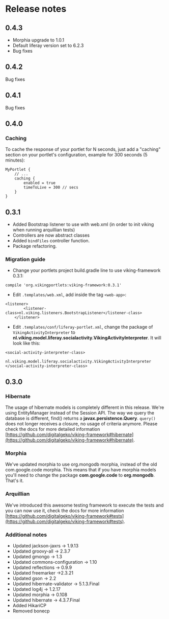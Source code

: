# Release notes

## 0.4.3

* Morphia upgrade to 1.0.1
* Default liferay version set to 6.2.3
* Bug fixes

## 0.4.2

Bug fixes

## 0.4.1

Bug fixes

## 0.4.0

### Caching
To cache the response of your portlet for N seconds, just add a "caching" section on your portlet's configuration, example for 300 seconds (5 minutes):

```
MyPortlet {
	// ...
	caching {
		enabled = true
		timeToLive = 300 // secs
	}
}
``` 


## 0.3.1

* Added Bootstrap listener to use with web.xml (in order to init viking when running arquillian tests)
* Controllers are now abstract classes
* Added `bindFiles` controller function.
* Package refactoring.

### Migration guide
* Change your portlets project build.gradle line to use viking-framework 0.3.1:
```
compile 'org.vikingportlets:viking-framework:0.3.1'
```

* Edit `.templates/web.xml`, add inside the tag `<web-app>`:
```
<listener>
		<listener-class>nl.viking.listeners.BootstrapListener</listener-class>
	</listener>
```
* Edit `.templates/conf/liferay-portlet.xml`, change the package of `VikingActivityInterpreter` to **nl.viking.model.liferay.socialactivity.VikingActivityInterpreter**. It will look like this:
```
<social-activity-interpreter-class>
                nl.viking.model.liferay.socialactivity.VikingActivityInterpreter
</social-activity-interpreter-class>
```


## 0.3.0

### Hibernate
The usage of hibernate models is completely different in this release. We're using EntityManager instead of the Session API. The way we query the database is different, find() returns a **javax.persistence.Query**. `query()` does not longer receives a closure, no usage of criteria anymore. Please check the docs for more  detailed information [https://github.com/digitalgeko/viking-framework#hibernate](https://github.com/digitalgeko/viking-framework#hibernate).

### Morphia
We've updated morphia to use org.mongodb morphia, instead of the old com.google.code morphia. This means that if you have morphia models you'll need to change the package **com.google.code** to **org.mongodb**. That's it.

### Arquillian
We've introduced this awesome testing framework to execute the tests and you can now use it, check the docs for more information [https://github.com/digitalgeko/viking-framework#tests](https://github.com/digitalgeko/viking-framework#tests).

### Additional notes
* Updated jackson-jaxrs -> 1.9.13
* Updated groovy-all -> 2.3.7
* Updated gmongo -> 1.3
* Updated commons-configuration -> 1.10
* Updated reflections -> 0.9.9
* Updated freemarker ->2.3.21
* Updated gson -> 2.2
* Updated hibernate-validator -> 5.1.3.Final
* Updated log4j -> 1.2.17
* Updated morphia -> 0.108
* Updated hibernate -> 4.3.7.Final
* Added HikariCP
* Removed bonecp

